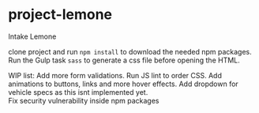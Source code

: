 # project-lemone
Intake Lemone

clone project and run `npm install` to download the needed npm packages.
Run the Gulp task `sass` to generate a css file before opening the HTML.

WIP list:
  Add more form validations.
  Run JS lint to order CSS.
  Add animations to buttons, links and more hover effects.
  Add dropdown for vehicle specs as this isnt implemented yet.  
  Fix security vulnerability inside npm packages
